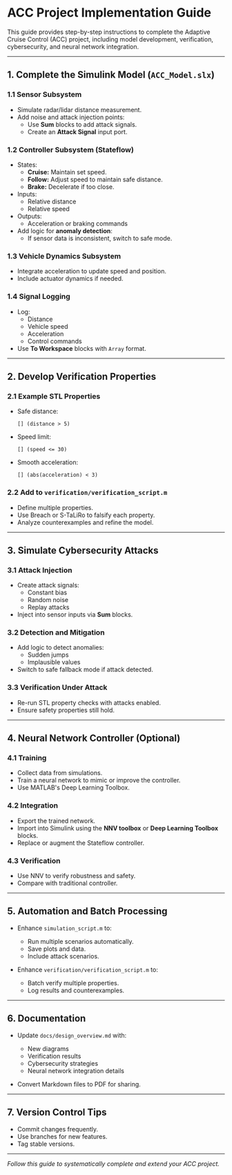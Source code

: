 # ACC Project Implementation Guide

This guide provides step-by-step instructions to complete the Adaptive Cruise Control (ACC) project, including model development, verification, cybersecurity, and neural network integration.

---

## 1. Complete the Simulink Model (`ACC_Model.slx`)

### 1.1 Sensor Subsystem

- Simulate radar/lidar distance measurement.
- Add noise and attack injection points:
  - Use **Sum** blocks to add attack signals.
  - Create an **Attack Signal** input port.

### 1.2 Controller Subsystem (Stateflow)

- States:
  - **Cruise:** Maintain set speed.
  - **Follow:** Adjust speed to maintain safe distance.
  - **Brake:** Decelerate if too close.
- Inputs:
  - Relative distance
  - Relative speed
- Outputs:
  - Acceleration or braking commands
- Add logic for **anomaly detection**:
  - If sensor data is inconsistent, switch to safe mode.

### 1.3 Vehicle Dynamics Subsystem

- Integrate acceleration to update speed and position.
- Include actuator dynamics if needed.

### 1.4 Signal Logging

- Log:
  - Distance
  - Vehicle speed
  - Acceleration
  - Control commands
- Use **To Workspace** blocks with `Array` format.

---

## 2. Develop Verification Properties

### 2.1 Example STL Properties

- Safe distance:
  ```
  [] (distance > 5)
  ```
- Speed limit:
  ```
  [] (speed <= 30)
  ```
- Smooth acceleration:
  ```
  [] (abs(acceleration) < 3)
  ```

### 2.2 Add to `verification/verification_script.m`

- Define multiple properties.
- Use Breach or S-TaLiRo to falsify each property.
- Analyze counterexamples and refine the model.

---

## 3. Simulate Cybersecurity Attacks

### 3.1 Attack Injection

- Create attack signals:
  - Constant bias
  - Random noise
  - Replay attacks
- Inject into sensor inputs via **Sum** blocks.

### 3.2 Detection and Mitigation

- Add logic to detect anomalies:
  - Sudden jumps
  - Implausible values
- Switch to safe fallback mode if attack detected.

### 3.3 Verification Under Attack

- Re-run STL property checks with attacks enabled.
- Ensure safety properties still hold.

---

## 4. Neural Network Controller (Optional)

### 4.1 Training

- Collect data from simulations.
- Train a neural network to mimic or improve the controller.
- Use MATLAB's Deep Learning Toolbox.

### 4.2 Integration

- Export the trained network.
- Import into Simulink using the **NNV toolbox** or **Deep Learning Toolbox** blocks.
- Replace or augment the Stateflow controller.

### 4.3 Verification

- Use NNV to verify robustness and safety.
- Compare with traditional controller.

---

## 5. Automation and Batch Processing

- Enhance `simulation_script.m` to:
  - Run multiple scenarios automatically.
  - Save plots and data.
  - Include attack scenarios.

- Enhance `verification/verification_script.m` to:
  - Batch verify multiple properties.
  - Log results and counterexamples.

---

## 6. Documentation

- Update `docs/design_overview.md` with:
  - New diagrams
  - Verification results
  - Cybersecurity strategies
  - Neural network integration details

- Convert Markdown files to PDF for sharing.

---

## 7. Version Control Tips

- Commit changes frequently.
- Use branches for new features.
- Tag stable versions.

---

*Follow this guide to systematically complete and extend your ACC project.*
